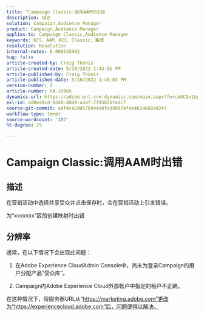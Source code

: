 ```yaml
---
title: “Campaign Classic:调用AAM时出错
description: 描述
solution: Campaign,Audience Manager
product: Campaign,Audience Manager
applies-to: Campaign Classic,Audience Manager
keywords: KCS、AAM、ACC、Classic、集成
resolution: Resolution
internal-notes: E-000145982
bug: false
article-created-by: Craig Thonis
article-created-date: 5/10/2022 1:44:01 PM
article-published-by: Craig Thonis
article-published-date: 5/10/2022 1:48:03 PM
version-number: 2
article-number: KA-15965
dynamics-url: https://adobe-ent.crm.dynamics.com/main.aspx?forceUCI=1&pagetype=entityrecord&etn=knowledgearticle&id=026b133e-67d0-ec11-a7b5-00224809ccc2
exl-id: dd0ea0cd-6d48-4849-a4af-7f9562bfedc7
source-git-commit: e8f4ca2dd578944d4fe399074fab461de88ad247
workflow-type: tm+mt
source-wordcount: '107'
ht-degree: 2%

---
```


# Campaign Classic:调用AAM时出错

## 描述


在营销活动中选择共享受众并点击保存时，会在营销活动上引发错误。

为“xxxxxxx”区段创建映射时出错


## 分辨率


通常，在以下情况下会出现此问题：

1. 在Adobe Experience CloudAdmin Console中，尚未为登录Campaign的用户分配产品“受众库”。

2. Campaign内Adobe Experience Cloud外部帐户中指定的租户不正确。

在这种情况下，将服务器URL从“https://marketing.adobe.com”更改为“https://experiencecloud.adobe.com”后，问题便得以解决。
